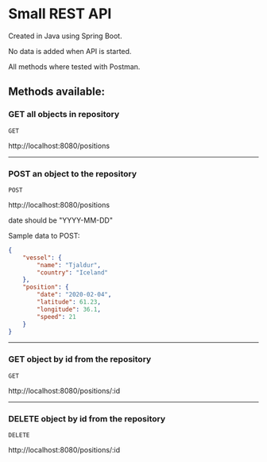 # Small REST API

Created in Java using Spring Boot. 

No data is added when API is started. 

All methods where tested with Postman.

## Methods available:

### GET all objects in repository
`GET`

http://localhost:8080/positions

---

### POST an object to the repository
`POST`

http://localhost:8080/positions

date should be "YYYY-MM-DD"

Sample data to POST:
```json
{
	"vessel": {
		"name": "Tjaldur",
		"country": "Iceland"
	},
	"position": {
		"date": "2020-02-04",
		"latitude": 61.23,
		"longitude": 36.1,
		"speed": 21
	}
}
```

---

### GET object by id from the repository
`GET`

http://localhost:8080/positions/:id

---

### DELETE object by id from the repository
`DELETE`

http://localhost:8080/positions/:id